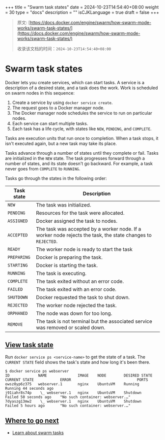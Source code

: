 +++
title = "Swarm task states"
date = 2024-10-23T14:54:40+08:00
weight = 30
type = "docs"
description = ""
isCJKLanguage = true
draft = false
+++

> 原文: [https://docs.docker.com/engine/swarm/how-swarm-mode-works/swarm-task-states/](https://docs.docker.com/engine/swarm/how-swarm-mode-works/swarm-task-states/)
>
> 收录该文档的时间：`2024-10-23T14:54:40+08:00`

# Swarm task states

Docker lets you create services, which can start tasks. A service is a description of a desired state, and a task does the work. Work is scheduled on swarm nodes in this sequence:

1. Create a service by using `docker service create`.
2. The request goes to a Docker manager node.
3. The Docker manager node schedules the service to run on particular nodes.
4. Each service can start multiple tasks.
5. Each task has a life cycle, with states like `NEW`, `PENDING`, and `COMPLETE`.

Tasks are execution units that run once to completion. When a task stops, it isn't executed again, but a new task may take its place.

Tasks advance through a number of states until they complete or fail. Tasks are initialized in the `NEW` state. The task progresses forward through a number of states, and its state doesn't go backward. For example, a task never goes from `COMPLETE` to `RUNNING`.

Tasks go through the states in the following order:

| Task state  | Description                                                  |
| ----------- | ------------------------------------------------------------ |
| `NEW`       | The task was initialized.                                    |
| `PENDING`   | Resources for the task were allocated.                       |
| `ASSIGNED`  | Docker assigned the task to nodes.                           |
| `ACCEPTED`  | The task was accepted by a worker node. If a worker node rejects the task, the state changes to `REJECTED`. |
| `READY`     | The worker node is ready to start the task                   |
| `PREPARING` | Docker is preparing the task.                                |
| `STARTING`  | Docker is starting the task.                                 |
| `RUNNING`   | The task is executing.                                       |
| `COMPLETE`  | The task exited without an error code.                       |
| `FAILED`    | The task exited with an error code.                          |
| `SHUTDOWN`  | Docker requested the task to shut down.                      |
| `REJECTED`  | The worker node rejected the task.                           |
| `ORPHANED`  | The node was down for too long.                              |
| `REMOVE`    | The task is not terminal but the associated service was removed or scaled down. |

## [View task state](https://docs.docker.com/engine/swarm/how-swarm-mode-works/swarm-task-states/#view-task-state)

Run `docker service ps <service-name>` to get the state of a task. The `CURRENT STATE` field shows the task's state and how long it's been there.



```console
$ docker service ps webserver
ID             NAME              IMAGE    NODE        DESIRED STATE  CURRENT STATE            ERROR                              PORTS
owsz0yp6z375   webserver.1       nginx    UbuntuVM    Running        Running 44 seconds ago
j91iahr8s74p    \_ webserver.1   nginx    UbuntuVM    Shutdown       Failed 50 seconds ago    "No such container: webserver.…"
7dyaszg13mw2    \_ webserver.1   nginx    UbuntuVM    Shutdown       Failed 5 hours ago       "No such container: webserver.…"
```

## [Where to go next](https://docs.docker.com/engine/swarm/how-swarm-mode-works/swarm-task-states/#where-to-go-next)

- [Learn about swarm tasks](https://github.com/docker/swarmkit/blob/master/design/task_model.md)
